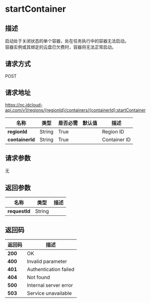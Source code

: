 # startContainer


## 描述
启动处于关闭状态的单个容器，处在任务执行中的容器无法启动。<br>
容器实例或其绑定的云盘已欠费时，容器将无法正常启动。<br>


## 请求方式
POST

## 请求地址
https://nc.jdcloud-api.com/v1/regions/{regionId}/containers/{containerId}:startContainer

|名称|类型|是否必需|默认值|描述|
|---|---|---|---|---|
|**regionId**|String|True| |Region ID|
|**containerId**|String|True| |Container ID|

## 请求参数
无


## 返回参数
|名称|类型|描述|
|---|---|---|
|**requestId**|String| |


## 返回码
|返回码|描述|
|---|---|
|**200**|OK|
|**400**|Invalid parameter|
|**401**|Authentication failed|
|**404**|Not found|
|**500**|Internal server error|
|**503**|Service unavailable|
